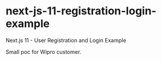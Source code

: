 # next-js-11-registration-login-example

Next.js 11 - User Registration and Login Example

Small poc for Wipro customer.
